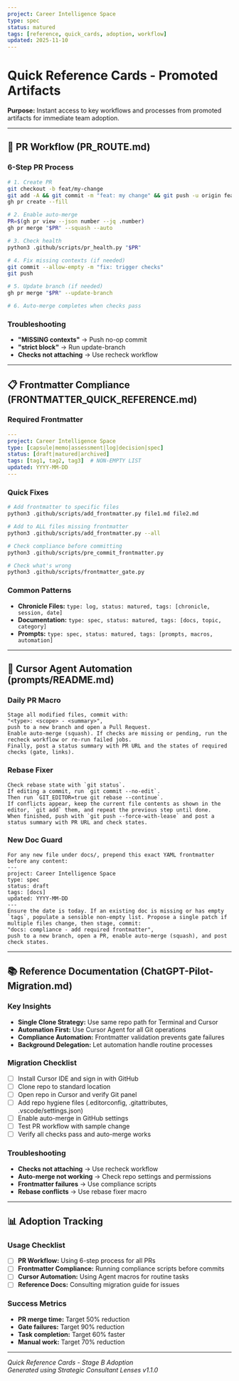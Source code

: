 ```yaml
---
project: Career Intelligence Space
type: spec
status: matured
tags: [reference, quick_cards, adoption, workflow]
updated: 2025-11-10
---
```


# Quick Reference Cards - Promoted Artifacts

**Purpose:** Instant access to key workflows and processes from promoted artifacts for immediate team adoption.

---

## 🚀 PR Workflow (PR_ROUTE.md)

### **6-Step PR Process**
```bash
# 1. Create PR
git checkout -b feat/my-change
git add -A && git commit -m "feat: my change" && git push -u origin feat/my-change
gh pr create --fill

# 2. Enable auto-merge
PR=$(gh pr view --json number --jq .number)
gh pr merge "$PR" --squash --auto

# 3. Check health
python3 .github/scripts/pr_health.py "$PR"

# 4. Fix missing contexts (if needed)
git commit --allow-empty -m "fix: trigger checks"
git push

# 5. Update branch (if needed)
gh pr merge "$PR" --update-branch

# 6. Auto-merge completes when checks pass
```

### **Troubleshooting**
- **"MISSING contexts"** → Push no-op commit
- **"strict block"** → Run update-branch
- **Checks not attaching** → Use recheck workflow

---

## 📋 Frontmatter Compliance (FRONTMATTER_QUICK_REFERENCE.md)

### **Required Frontmatter**
```yaml
---
project: Career Intelligence Space
type: [capsule|memo|assessment|log|decision|spec]
status: [draft|matured|archived]
tags: [tag1, tag2, tag3]  # NON-EMPTY LIST
updated: YYYY-MM-DD
---
```

### **Quick Fixes**
```bash
# Add frontmatter to specific files
python3 .github/scripts/add_frontmatter.py file1.md file2.md

# Add to ALL files missing frontmatter
python3 .github/scripts/add_frontmatter.py --all

# Check compliance before committing
python3 .github/scripts/pre_commit_frontmatter.py

# Check what's wrong
python3 .github/scripts/frontmatter_gate.py
```

### **Common Patterns**
- **Chronicle Files:** `type: log, status: matured, tags: [chronicle, session, date]`
- **Documentation:** `type: spec, status: matured, tags: [docs, topic, category]`
- **Prompts:** `type: spec, status: matured, tags: [prompts, macros, automation]`

---

## 🤖 Cursor Agent Automation (prompts/README.md)

### **Daily PR Macro**
```
Stage all modified files, commit with:
"<type>: <scope> - <summary>",
push to a new branch and open a Pull Request.
Enable auto-merge (squash). If checks are missing or pending, run the recheck workflow or re-run failed jobs.
Finally, post a status summary with PR URL and the states of required checks (gate, links).
```

### **Rebase Fixer**
```
Check rebase state with `git status`. 
If editing a commit, run `git commit --no-edit`.
Then run `GIT_EDITOR=true git rebase --continue`.
If conflicts appear, keep the current file contents as shown in the editor, `git add` them, and repeat the previous step until done.
When finished, push with `git push --force-with-lease` and post a status summary with PR URL and check states.
```

### **New Doc Guard**
```
For any new file under docs/, prepend this exact YAML frontmatter before any content:
---
project: Career Intelligence Space
type: spec
status: draft
tags: [docs]
updated: YYYY-MM-DD
---
Ensure the date is today. If an existing doc is missing or has empty `tags`, populate a sensible non-empty list. Propose a single patch if multiple files change, then stage, commit:
"docs: compliance - add required frontmatter",
push to a new branch, open a PR, enable auto-merge (squash), and post check states.
```

---

## 📚 Reference Documentation (ChatGPT-Pilot-Migration.md)

### **Key Insights**
- **Single Clone Strategy:** Use same repo path for Terminal and Cursor
- **Automation First:** Use Cursor Agent for all Git operations
- **Compliance Automation:** Frontmatter validation prevents gate failures
- **Background Delegation:** Let automation handle routine processes

### **Migration Checklist**
- [ ] Install Cursor IDE and sign in with GitHub
- [ ] Clone repo to standard location
- [ ] Open repo in Cursor and verify Git panel
- [ ] Add repo hygiene files (.editorconfig, .gitattributes, .vscode/settings.json)
- [ ] Enable auto-merge in GitHub settings
- [ ] Test PR workflow with sample change
- [ ] Verify all checks pass and auto-merge works

### **Troubleshooting**
- **Checks not attaching** → Use recheck workflow
- **Auto-merge not working** → Check repo settings and permissions
- **Frontmatter failures** → Use compliance scripts
- **Rebase conflicts** → Use rebase fixer macro

---

## 📊 Adoption Tracking

### **Usage Checklist**
- [ ] **PR Workflow:** Using 6-step process for all PRs
- [ ] **Frontmatter Compliance:** Running compliance scripts before commits
- [ ] **Cursor Automation:** Using Agent macros for routine tasks
- [ ] **Reference Docs:** Consulting migration guide for issues

### **Success Metrics**
- **PR merge time:** Target 50% reduction
- **Gate failures:** Target 90% reduction
- **Task completion:** Target 60% faster
- **Manual work:** Target 70% reduction

---

*Quick Reference Cards - Stage B Adoption*  
*Generated using Strategic Consultant Lenses v1.1.0*
